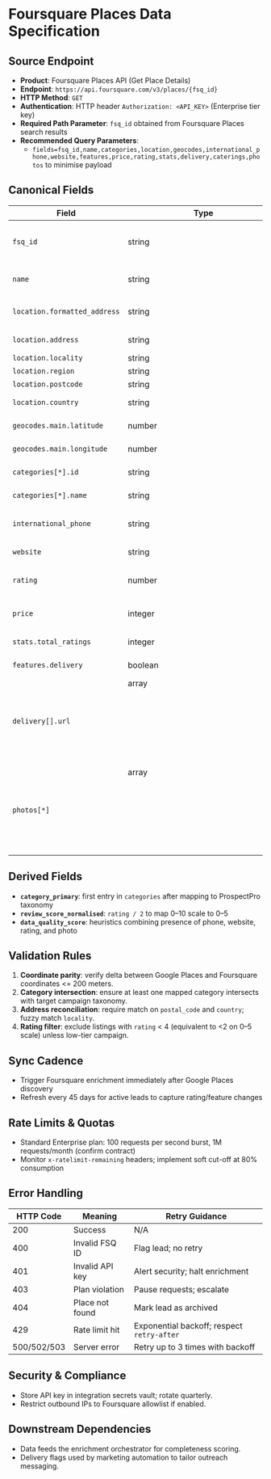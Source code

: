 # Foursquare Places Data Specification

## Source Endpoint

- **Product**: Foursquare Places API (Get Place Details)
- **Endpoint**: `https://api.foursquare.com/v3/places/{fsq_id}`
- **HTTP Method**: `GET`
- **Authentication**: HTTP header `Authorization: <API_KEY>` (Enterprise tier key)
- **Required Path Parameter**: `fsq_id` obtained from Foursquare Places search results
- **Recommended Query Parameters**:
  - `fields=fsq_id,name,categories,location,geocodes,international_phone,website,features,price,rating,stats,delivery,caterings,photos` to minimise payload

## Canonical Fields

| Field                        | Type          | Description                        | ProspectPro Mapping                             |
| ---------------------------- | ------------- | ---------------------------------- | ----------------------------------------------- |
| `fsq_id`                     | string        | Unique Foursquare place identifier | Stored as secondary enrichment key              |
| `name`                       | string        | Business name                      | Cross-check against Google Places `result.name` |
| `location.formatted_address` | string        | Foursquare formatted address       | Address parity check                            |
| `location.address`           | string        | Street address                     | Lead `address_line1`                            |
| `location.locality`          | string        | City                               | Lead `address_city`                             |
| `location.region`            | string        | State/region                       | Lead `address_state`                            |
| `location.postcode`          | string        | Postal code                        | Lead `postal_code`                              |
| `location.country`           | string        | ISO country code                   | Lead `country_code`                             |
| `geocodes.main.latitude`     | number        | Primary latitude                   | Geospatial reconciliation                       |
| `geocodes.main.longitude`    | number        | Primary longitude                  | Geospatial reconciliation                       |
| `categories[*].id`           | string        | Foursquare category ID             | Category mapping table (ProspectPro taxonomy)   |
| `categories[*].name`         | string        | Category name                      | Tag for lead segmentation                       |
| `international_phone`        | string        | International phone number         | Verify against Google Places phone              |
| `website`                    | string        | Website URL                        | Fallback for email enrichment                   |
| `rating`                     | number        | Foursquare rating (0–10 scale)     | Normalised to 0–5 for analytics                 |
| `price`                      | integer       | 1–4 indicating price tier          | Lead `price_tier`                               |
| `stats.total_ratings`        | integer       | Review count                       | Lead `reviews.foursquare.count`                 |
| `features.delivery`          | boolean       | Delivery support flag              | Campaign filter                                 |
| `delivery[].url`             | array<object> | Delivery provider URLs             | Lead `delivery_providers`                       |
| `photos[*]`                  | array<object> | Photo metadata                     | Optional assets (stored via CDN pointer)        |

## Derived Fields

- **`category_primary`**: first entry in `categories` after mapping to ProspectPro taxonomy
- **`review_score_normalised`**: `rating / 2` to map 0–10 scale to 0–5
- **`data_quality_score`**: heuristics combining presence of phone, website, rating, and photo

## Validation Rules

1. **Coordinate parity**: verify delta between Google Places and Foursquare coordinates <= 200 meters.
2. **Category intersection**: ensure at least one mapped category intersects with target campaign taxonomy.
3. **Address reconciliation**: require match on `postal_code` and `country`; fuzzy match `locality`.
4. **Rating filter**: exclude listings with `rating` < 4 (equivalent to <2 on 0–5 scale) unless low-tier campaign.

## Sync Cadence

- Trigger Foursquare enrichment immediately after Google Places discovery
- Refresh every 45 days for active leads to capture rating/feature changes

## Rate Limits & Quotas

- Standard Enterprise plan: 100 requests per second burst, 1M requests/month (confirm contract)
- Monitor `x-ratelimit-remaining` headers; implement soft cut-off at 80% consumption

## Error Handling

| HTTP Code   | Meaning         | Retry Guidance                             |
| ----------- | --------------- | ------------------------------------------ |
| 200         | Success         | N/A                                        |
| 400         | Invalid FSQ ID  | Flag lead; no retry                        |
| 401         | Invalid API key | Alert security; halt enrichment            |
| 403         | Plan violation  | Pause requests; escalate                   |
| 404         | Place not found | Mark lead as archived                      |
| 429         | Rate limit hit  | Exponential backoff; respect `retry-after` |
| 500/502/503 | Server error    | Retry up to 3 times with backoff           |

## Security & Compliance

- Store API key in integration secrets vault; rotate quarterly.
- Restrict outbound IPs to Foursquare allowlist if enabled.

## Downstream Dependencies

- Data feeds the enrichment orchestrator for completeness scoring.
- Delivery flags used by marketing automation to tailor outreach messaging.
